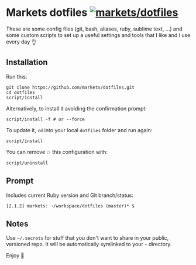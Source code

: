 # Markets dotfiles [![markets/dotfiles](http://img.shields.io/badge/markets-dotfiles-blue.svg)](https://github.com/markets/dotfiles)

These are some config files (git, bash, aliases, ruby, sublime text, ...) and some custom scripts to set up a useful settings and tools that I like and I use every day :ok_hand:

## Installation

Run this:

```
git clone https://github.com/markets/dotfiles.git
cd dotfiles
script/install
```

Alternatively, to install it avoiding the confirmation prompt:

```
script/install -f # or --force
```

To update it, `cd` into your local `dotfiles` folder and run again:

```
script/install
```

You can remove :boom: this configuration with:

```
script/uninstall
```

## Prompt

Includes current Ruby version and Git branch/status:

```
[2.1.2] markets: ~/workspace/dotfiles (master)* $
```

## Notes

Use `~/.secrets` for stuff that you don't want to share in your public, versioned repo. It will be automatically symlinked to your `~` directory.

Enjoy :metal: